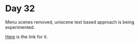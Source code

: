 # Day 32

Menu scenes removed, uniscene text based approach is being experimented.

[Here](https://github.com/eren23/phaser-cv-dungeon) is the link for it.
